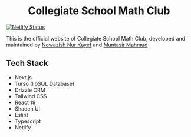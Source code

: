 <h1 align="center">Collegiate School Math Club</h1>

[![Netlify Status](https://api.netlify.com/api/v1/badges/75c92159-841f-467e-a5b0-25a172314350/deploy-status)](https://app.netlify.com/projects/collegiateschoolmathclub/deploys)

This is the official website of Collegiate School Math Club, developed and maintained by [Nowazish Nur Kayef](https://github.com/Nowazish-Nur-Kayef) and [Muntasir Mahmud](https://github.com/MuntasirSZN)

## Tech Stack

- Next.js
- Turso (libSQL Database)
- Drizzle ORM
- Tailwind CSS
- React 19
- Shadcn UI
- Eslint
- Typescript 
- Netlify

